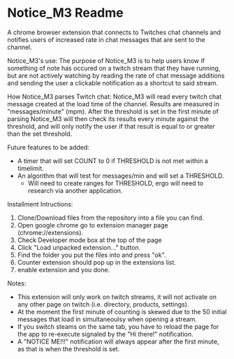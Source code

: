 # Notice_M3 Readme
A chrome browser extension that connects to Twitches chat channels and notifies users of increased rate in chat messages that are sent to the channel.

Notice_M3's use:
The purpose of Notice_M3 is to help users know if something of note 
has occured on a twitch stream that they have running, but are not actively watching by reading 
the rate of chat message additions and sending the user a clickable notification as a shortcut to said stream.

How Notice_M3 parses Twitch chat:
Notice_M3 will read every twitch chat message created at the load time of the channel.  Results are 
measured in "messages/minute" (mpm).  After the threshold is set in the first minute of parsing 
Notice_M3 will then check its results every minute against the threshold, and will only notify the
user if that result is equal to or greater than the set threshold.

Future features to be added:
  - A timer that will set COUNT to 0 if THRESHOLD is not met within a timelimit.
  - An algorithm that will test for messages/min and will set a THRESHOLD.
      - Will need to create ranges for THRESHOLD, ergo will need to research via another application.

Installment Intructions:
1. Clone/Download files from the repository into a file you can find.
2. Open google chrome go to extension manager page (chrome://extensions).
3. Check Developer mode box at the top of the page
4. Click "Load unpacked extension..." button.
5. Find the folder you put the files into and press "ok".
6. Counter extension should pop up in the extensions list.
7. enable extension and you done.

Notes: 
- This extension will only work on twitch streams, it will not activate
on any other page on twitch (i.e. directory, products, settings).
- At the moment the first minute of counting is skewed due to the 50 initial
messages that load in simultaneoulsy when opening a stream.
- If you switch steams on the same tab, you have to reload the page for the 
app to re-execute signaled by the "Hi there!" notification.
- A "NOTICE ME!!!" notification will always appear after the first minute, as that is
when the threshold is set.
